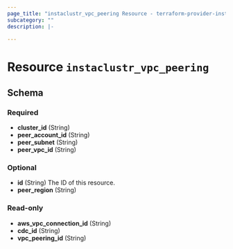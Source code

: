 ```yaml
---
page_title: "instaclustr_vpc_peering Resource - terraform-provider-instaclustr"
subcategory: ""
description: |-
  
---
```


# Resource `instaclustr_vpc_peering`





## Schema

### Required

- **cluster_id** (String)
- **peer_account_id** (String)
- **peer_subnet** (String)
- **peer_vpc_id** (String)

### Optional

- **id** (String) The ID of this resource.
- **peer_region** (String)

### Read-only

- **aws_vpc_connection_id** (String)
- **cdc_id** (String)
- **vpc_peering_id** (String)



